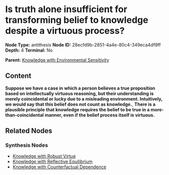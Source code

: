 # Is truth alone insufficient for transforming belief to knowledge despite a virtuous process?

**Node Type:** antithesis
**Node ID:** 28ecfd9b-2851-4a4e-80c4-349eca4df9ff
**Depth:** 4
**Terminal:** No

**Parent:** [Knowledge with Environmental Sensitivity](knowledge-with-environmental-sensitivity-synthesis-6476cb68-9104-4bbd-8309-8e9f3ddb7de1.md)

## Content

**Suppose we have a case in which a person believes a true proposition based on intellectually virtuous reasoning, but their understanding is merely coincidental or lucky due to a misleading environment. Intuitively, we would say that this belief does not count as knowledge.**, **There is a plausible principle that knowledge requires the belief to be true in a more-than-coincidental manner, even if the belief process itself is virtuous.**

## Related Nodes

### Synthesis Nodes

- [Knowledge with Robust Virtue](knowledge-with-robust-virtue-synthesis-4e1271a9-b427-414a-80af-c69959e0e166.md)
- [Knowledge with Reflective Equilibrium](knowledge-with-reflective-equilibrium-synthesis-f4c6a822-4c0e-4e26-9ed7-6f2ef88bfe74.md)
- [Knowledge with Counterfactual Dependence](knowledge-with-counterfactual-dependence-synthesis-9fe895c3-b4fa-4d94-8720-1a12ad40e8fe.md)
